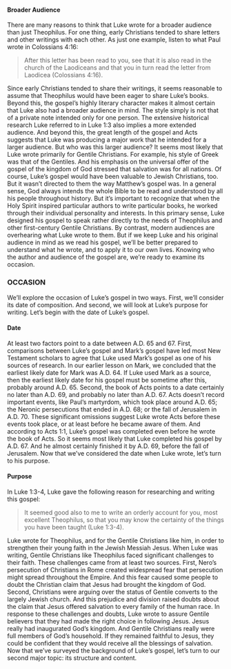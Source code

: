 #### Broader Audience 
	
There are many reasons to think that Luke wrote for a broader audience than just Theophilus. For one thing, early Christians tended to share letters and other writings with each other. As just one example, listen to what Paul wrote in Colossians 4:16:

> After this letter has been read to you, see that it is also read in the church of the Laodiceans and that you in turn read the letter from Laodicea (Colossians 4:16).

Since early Christians tended to share their writings, it seems reasonable to assume that Theophilus would have been eager to share Luke’s books.
	Beyond this, the gospel’s highly literary character makes it almost certain that Luke also had a broader audience in mind. The style simply is not that of a private note intended only for one person. The extensive historical research Luke referred to in Luke 1:3 also implies a more extended audience. And beyond this, the great length of the gospel and Acts suggests that Luke was producing a major work that he intended for a larger audience. But who was this larger audience?
	It seems most likely that Luke wrote primarily for Gentile Christians. For example, his style of Greek was that of the Gentiles. And his emphasis on the universal offer of the gospel of the kingdom of God stressed that salvation was for all nations. Of course, Luke’s gospel would have been valuable to Jewish Christians, too. But it wasn’t directed to them the way Matthew’s gospel was.
	In a general sense, God always intends the whole Bible to be read and understood by all his people throughout history. But it’s important to recognize that when the Holy Spirit inspired particular authors to write particular books, he worked through their individual personality and interests. In this primary sense, Luke designed his gospel to speak rather directly to the needs of Theophilus and other first-century Gentile Christians. By contrast, modern audiences are overhearing what Luke wrote to them. But if we keep Luke and his original audience in mind as we read his gospel, we’ll be better prepared to understand what he wrote, and to apply it to our own lives.
	Knowing who the author and audience of the gospel are, we’re ready to examine its occasion.

### OCCASION

We’ll explore the occasion of Luke’s gospel in two ways. First, we’ll consider its date of composition. And second, we will look at Luke’s purpose for writing. Let’s begin with the date of Luke’s gospel.


#### Date 

At least two factors point to a date between A.D. 65 and 67. First, comparisons between Luke’s gospel and Mark’s gospel have led most New Testament scholars to agree that Luke used Mark’s gospel as one of his sources of research. In our earlier lesson on Mark, we concluded that the earliest likely date for Mark was A.D. 64. If Luke used Mark as a source, then the earliest likely date for his gospel must be sometime after this, probably around A.D. 65.
	Second, the book of Acts points to a date certainly no later than A.D. 69, and probably no later than A.D. 67. Acts doesn’t record important events, like Paul’s martyrdom, which took place around A.D. 65; the Neronic persecutions that ended in A.D. 68; or the fall of Jerusalem in A.D. 70. These significant omissions suggest Luke wrote Acts before these events took place, or at least before he became aware of them. And according to Acts 1:1, Luke’s gospel was completed even before he wrote the book of Acts. So it seems most likely that Luke completed his gospel by A.D. 67. And he almost certainly finished it by A.D. 69, before the fall of Jerusalem.
	Now that we’ve considered the date when Luke wrote, let’s turn to his purpose.


#### Purpose	

In Luke 1:3-4, Luke gave the following reason for researching and writing this gospel:

> It seemed good also to me to write an orderly account for you, most excellent Theophilus, so that you may know the certainty of the things you have been taught (Luke 1:3-4).

Luke wrote for Theophilus, and for the Gentile Christians like him, in order to strengthen their young faith in the Jewish Messiah Jesus.
	When Luke was writing, Gentile Christians like Theophilus faced significant challenges to their faith. These challenges came from at least two sources. First, Nero’s persecution of Christians in Rome created widespread fear that persecution might spread throughout the Empire. And this fear caused some people to doubt the Christian claim that Jesus had brought the kingdom of God. 
Second, Christians were arguing over the status of Gentile converts to the largely Jewish church. And this prejudice and division raised doubts about the claim that Jesus offered salvation to every family of the human race. 
	In response to these challenges and doubts, Luke wrote to assure Gentile believers that they had made the right choice in following Jesus. Jesus really had inaugurated God’s kingdom. And Gentile Christians really were full members of God’s household. If they remained faithful to Jesus, they could be confident that they would receive all the blessings of salvation.
	Now that we’ve surveyed the background of Luke’s gospel, let’s turn to our second major topic: its structure and content.


